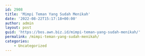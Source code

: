 ```yaml
---
id: 2908
title: 'Mimpi Teman Yang Sudah Menikah'
date: '2022-08-22T15:17:18+00:00'
author: admin
layout: post
guid: 'https://bos.awn.biz.id/mimpi-teman-yang-sudah-menikah/'
permalink: /mimpi-teman-yang-sudah-menikah/
categories:
    - Uncategorized
---
```


